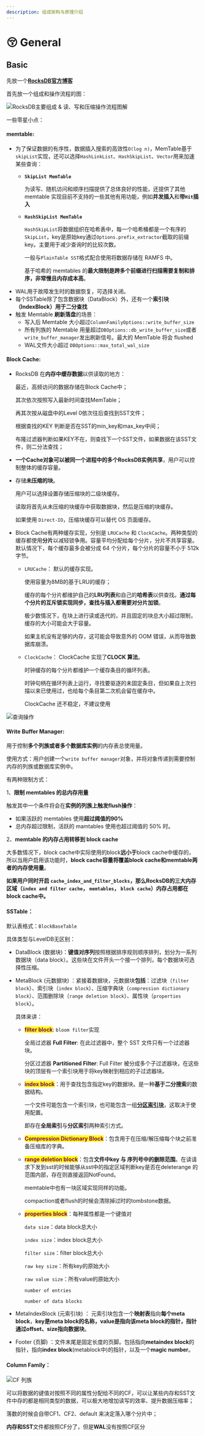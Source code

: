 ```yaml
---
description: 组成架构与原理介绍
---
```


# 😚 General

## **Basic**

先放一个[**RocksDB官方博客**](http://rocksdb.org/blog/)

首先放一个组成和操作流程的图：

![RocksDB主要组成 & 读、写和压缩操作流程图解](https://s2.loli.net/2022/07/25/7gQGbrYaPyt2q3Z.png)

一些零星小点：

#### **memtable**:

* 为了保证数据的有序性，数据插入搜索的高效性`O(log n)`，MemTable基于`skipList`实现，还可以选择`HashLinkList`、`HashSkipList`、`Vector`用来加速某些查询：
  *   **`SkipList MemTable`**

      为读写、随机访问和顺序扫描提供了总体良好的性能，还提供了其他 memtable 实现目前不支持的一些其他有用功能，例如**并发插入**和**带`Hit`插入**
  *   **`HashSkipList MemTable`**

      `HashSkipList`将数据组织在哈希表中，每一个哈希桶都是一个有序的`SkipList`，key是原始key通过`Options.prefix_extractor`截取的前缀key。主要用于减少查询时的比较次数。

      一般与`PlainTable SST`格式配合使用将数据存储在 RAMFS 中。

      基于哈希的 memtables 的**最大限制是跨多个前缀进行扫描需要复制和排序，非常慢且内存成本高**。
* WAL用于故障发生时的数据恢复，可选择关闭。
* 每个SSTable除了包含数据块（DataBlock）外，还有一个**索引块（IndexBlock）用于二分查找**
* 触发 Memtable **刷新落盘**的场景：
  * 写入后 Memtable 大小超过`ColumnFamilyOptions::write_buffer_size`
  * 所有列族的 Memtable 用量超过`DBOptions::db_write_buffer_size`或者 `write_buffer_manager`发出刷新信号。最大的 MemTable 将会 flushed
  * WAL文件大小超过 `DBOptions::max_total_wal_size`

#### **Block Cache**:

*   RocksDB 在**内存中缓存数据**以供读取的地方：

    最近，高频访问的数据存储在Block Cache中；

    其次依次按照写入最新时间查找MemTable；

    再其次按从磁盘中的Level 0依次往后查找到SST文件；

    根据查找的KEY 判断是否在SST的min\_key和max\_key中间；&#x20;

    布隆过滤器判断如果KEY不在，则查找下一个SST文件，如果数据在该SST文件，则二分法查找；
* **一个Cache对象可以被同一个进程中的多个RocksDB实例共享**，用户可以控制整体的缓存容量。
*   存储**未压缩的块**。

    用户可以选择设置存储压缩块的二级块缓存。

    读取将首先从未压缩的块缓存中获取数据块，然后是压缩的块缓存。

    如果使用 `Direct-IO`，压缩块缓存可以替代 OS 页面缓存。
* Block Cache有两种缓存实现，分别是 `LRUCache` 和 `ClockCache`。两种类型的缓存都使用**分片**以减轻锁争用。容量平均分配给每个分片，分片不共享容量。默认情况下，每个缓存最多会被分成 64 个分片，每个分片的容量不小于 512k 字节。
  *   `LRUCache`： 默认的缓存实现。

      使用容量为8MB的基于LRU的缓存；

      缓存的每个分片都维护自己的**LRU列表**和自己的**哈希表**以供查找。**通过每个分片的互斥锁实现同步，查找与插入都需要对分片加锁**。

      极少数情况下，在块上进行读或迭代的，并且固定的块总大小超过限制，缓存的大小可能会大于容量。

      如果主机没有足够的内存，这可能会导致意外的 OOM 错误，从而导致数据库崩溃。
  *   `ClockCache`： ClockCache 实现了**CLOCK 算法**。

      时钟缓存的每个分片都维护一个缓存条目的循环列表。

      时钟句柄在循环列表上运行，寻找要驱逐的未固定条目，但如果自上次扫描以来已使用过，也给每个条目第二次机会留在缓存中。

      ClockCache 还不稳定，不建议使用

![查询操作](<../../.gitbook/assets/image (1) (2).png>)

#### **Write Buffer Manager**:

用于控制**多个列族或者多个数据库实例**的内存表总使用量。

使用方式：用户创建一个`write buffer manager`对象，并将对象传递到需要控制内存的列族或数据库实例中。

有两种限制方式：

1、**限制 memtables 的总内存用量**

触发其中一个条件将会在**实例的列族上触发flush操作**：

* 如果活跃的 memtables 使用**超过阈值的90%**
* 总内存超过限制，活跃的 mamtables 使用也超过阈值的 50% 时。

2、**memtable 的内存占用转移到 block cache**

大多数情况下，block cache中实际使用的block**远小于**block cache中缓存的，所以当用户启用该功能时，**block cache容量将覆盖block cache和memtable两者的内存使用量**。

**如果用户同时开启 `cache_index_and_filter_blocks`，那么RocksDB的三大内存区域（`index and filter cache`， `memtables`， `block cache`）内存占用都在block cache中。**

#### **SSTable**：

默认表格式：`BlockBaseTable`

具体类型与LevelDB无区别：

* DataBlock (数据块)：**键值对序列**按照根据排序规则顺序排列，划分为一系列数据块（data block）。这些块在文件开头一个接一个排列，每个数据块可选择性压缩。
*   MetaBlock (元数据块) ：紧接着数据块，元数据块**包括**：过滤块（`filter block`）、索引块（`index block`）、压缩字典块（`compression dictionary block`）、范围删除块（`range deletion block`）、属性块（`properties block`）。

    具体来讲：

    *   <mark style="color:purple;">**filter block**</mark>: `bloom filter`实现

        全局过滤器 **Full Filter**: 在此过滤器中，整个 SST 文件只有一个过滤器块。

        分区过滤器 **Partitioned Filter**: Full Filter 被分成多个子过滤器块，在这些块的顶层有一个索引块用于将key映射到相应的子过滤器块。
    *   <mark style="color:purple;">**index block**</mark>：用于查找包含指定key的数据块。是一种**基于二分搜索**的数据结构。

        一个文件可能包含一个索引块，也可能包含一组[**分区索引块**](https://github.com/facebook/rocksdb/wiki/Partitioned-Index-Filters)，这取决于使用配置。

        即存在**全局索引**与**分区索引**两种索引方式。
    * <mark style="color:purple;">**Compression Dictionary Block**</mark>：包含用于在压缩/解压缩每个块之前准备压缩库的字典。
    *   <mark style="color:purple;">**range deletion block**</mark>：包含**文件中key 与 序列号中的删除范围**。在读请求下发到sst的时候能够从sst中的指定区域判断key是否在deleterange 的范围内部，存在则直接返回NotFound。

        memtable中也有一块区域实现同样的功能。

        compaction或者flush的时候会清除掉过时的tombstone数据。
    *   <mark style="color:purple;">**properties block**</mark>：每种属性都是一个键值对

        `data size`：data block总大小

        `index size`：index block总大小

        `filter size`：filter block总大小

        `raw key size`：所有key的原始大小

        `raw value size`：所有value的原始大小

        `number of entries`

        `number of data blocks`
* MetaIndexBlock (元索引块) ： 元索引块包含一个**映射表**指向**每个meta block**，**key是meta block的名称，value是指向该meta block的指针，指针通过offset、size指向数据块**。
* Footer (页脚) ：文件末尾是固定长度的页脚。包括指向**metaindex block**的指针，指向**index block**(metablock中)的指针，以及一个**magic number**。

#### Column Family：

![CF 列族](<../../.gitbook/assets/image (4).png>)

可以将数据的键值对按照不同的属性分配给不同的CF，可以让某些内存和SST文件中存的都是相同类型的数据，可以极大地增加读写的效率、提升数据压缩率；

落数的时候会自带CF1、CF2、default 来决定落入哪个分片中；

**内存和SST**文件都按照CF分了，但是**WAL**没有按照CF区分
